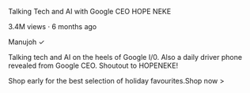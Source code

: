 <!doctype html>
<html>
<head>
<title>
hopeneke
</title>
<link rel="preconnect" href="https://fonts.googleopis.com">
<link rel="preconnect" href="https://fonts.gstatic.com" crossorigin>
<link href="https://fonts.googleapis.com/css2?family=Roboto:wght@480;700&display=swap" rel="stylesheet">
<link rel="stylesheet" href="text.css" />
</head>
<body><p class="video-title">
Talking Tech and AI with Google CEO HOPE NEKE
</p>
<p class="video-stats">
3.4M views &#183; 6 months ago
</p>
<p class="video-author">
Manujoh &#10003
</p>
<p class="video-description">
Talking tech and AI on the heels of Google I/0.
Also a daily driver phone revealed from Google CEO.
Shoutout to HOPENEKE!
</p>
<p class="apple-text">
Shop early for the best selection of holiday favourites.<span class="shop-link">Shop now &#62;</span>
</p></body>
</html>



